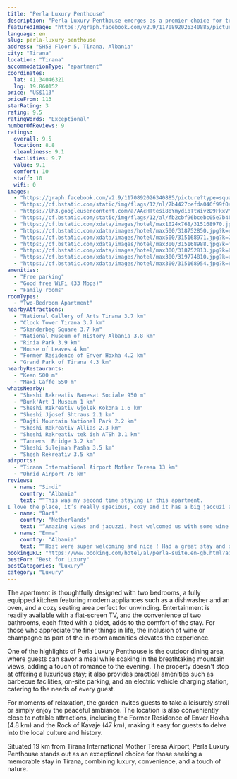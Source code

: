 ```yaml
---
title: "Perla Luxury Penthouse"
description: "Perla Luxury Penthouse emerges as a premier choice for travelers seeking a blend of comfort and convenience in Tirana."
featuredImage: "https://graph.facebook.com/v2.9/1170892026340885/picture?type=square&height=64&width=64"
language: en
slug: perla-luxury-penthouse
address: "SH58 Floor 5, Tirana, Albania"
city: "Tirana"
location: "Tirana"
accommodationType: "apartment"
coordinates:
  lat: 41.34046321
  lng: 19.860152
price: "US$113"
priceFrom: 113
starRating: 3
rating: 9.5
ratingWords: "Exceptional"
numberOfReviews: 9
ratings:
  overall: 9.5
  location: 8.8
  cleanliness: 9.1
  facilities: 9.7
  value: 9.1
  comfort: 10
  staff: 10
  wifi: 0
images:
  - "https://graph.facebook.com/v2.9/1170892026340885/picture?type=square&height=64&width=64"
  - "https://cf.bstatic.com/static/img/flags/12/nl/7b4427cefda046f99f0efc11622be2e83b8ba511.png"
  - "https://lh3.googleusercontent.com/a/AAcHTtesi8oYmydibTtWivzD9FkxVMUG132zeD9BHd580da3=s96-c64"
  - "https://cf.bstatic.com/static/img/flags/12/al/fb2cbf96bcebc05e7b4b8c533c756c27197c23dd.png"
  - "https://cf.bstatic.com/xdata/images/hotel/max1024x768/315168970.jpg?k=8f57c67e631b3d00f96204f3ebcc37391d2ddd9c967091f67bd48c7d2b7f8af2&o=&hp=1"
  - "https://cf.bstatic.com/xdata/images/hotel/max500/318752850.jpg?k=ec84cdd02de444c2230704f8fab901acd86e587833593abd207235b67f1ee473&o=&hp=1"
  - "https://cf.bstatic.com/xdata/images/hotel/max500/315168971.jpg?k=2c6124ad4106a126f1afade95144d7e1f4c4d9f8474829c4a2d265c464989112&o=&hp=1"
  - "https://cf.bstatic.com/xdata/images/hotel/max300/315168988.jpg?k=f5e8d991bf9eae9fdff8f5bd10faf380a7b9718e4fa0794fea9fbc5688e62c20&o=&hp=1"
  - "https://cf.bstatic.com/xdata/images/hotel/max300/318752813.jpg?k=61bc68c456dd7ccb48dabac2f8a2b6230485a450660f1bc29ff0d2697bb531cc&o=&hp=1"
  - "https://cf.bstatic.com/xdata/images/hotel/max300/319774810.jpg?k=aeed785191c4b56ea2e32cab70c94158733f726818e7cf6ac1fd238f0b84f3ee&o=&hp=1"
  - "https://cf.bstatic.com/xdata/images/hotel/max300/315168954.jpg?k=64e165a63a9eabafc8909b120cdd7ba7f918d78b97f9eab7a2603c2b9ee52cc8&o=&hp=1"
amenities:
  - "Free parking"
  - "Good free WiFi (33 Mbps)"
  - "Family rooms"
roomTypes:
  - "Two-Bedroom Apartment"
nearbyAttractions:
  - "National Gallery of Arts Tirana 3.7 km"
  - "Clock Tower Tirana 3.7 km"
  - "Skanderbeg Square 3.7 km"
  - "National Museum of History Albania 3.8 km"
  - "Rinia Park 3.9 km"
  - "House of Leaves 4 km"
  - "Former Residence of Enver Hoxha 4.2 km"
  - "Grand Park of Tirana 4.3 km"
nearbyRestaurants:
  - "Kean 500 m"
  - "Maxi Caffe 550 m"
whatsNearby:
  - "Sheshi Rekreativ Banesat Sociale 950 m"
  - "Bunk'Art 1 Museum 1 km"
  - "Sheshi Rekreativ Gjolek Kokona 1.6 km"
  - "Sheshi Jjosef Shtraus 2.1 km"
  - "Dajti Mountain National Park 2.2 km"
  - "Sheshi Rekreativ Allias 2.3 km"
  - "Sheshi Rekreativ tek ish ATSh 3.1 km"
  - "Tanners' Bridge 3.2 km"
  - "Sheshi Sulejman Pasha 3.5 km"
  - "Shesh Rekreativ 3.5 km"
airports:
  - "Tirana International Airport Mother Teresa 13 km"
  - "Ohrid Airport 76 km"
reviews:
  - name: "Sindi"
    country: "Albania"
    text: "“This was my second time staying in this apartment.
I love the place, it’s really spacious, cozy and it has a big jaccuzi and a big terrace. We really enjoyed staying here, it was just perfect to get away from all the noise and have a quiet day...”"
  - name: "Bart"
    country: "Netherlands"
    text: "“Amazing views and jacuzzi, host welcomed us with some wine and beers. Everything brand new and good quality. Responsive and helpful host who was very generous with check out time, definetly would come back!”"
  - name: "Emma"
    country: "Albania"
    text: "“Host were super welcoming and nice ! Had a great stay and definitely worth the money!”"
bookingURL: "https://www.booking.com/hotel/al/perla-suite.en-gb.html?aid=8035640"
bestFor: "Best for Luxury"
bestCategories: "Luxury"
category: "Luxury"
---
```


The apartment is thoughtfully designed with two bedrooms, a fully equipped kitchen featuring modern appliances such as a dishwasher and an oven, and a cozy seating area perfect for unwinding. Entertainment is readily available with a flat-screen TV, and the convenience of two bathrooms, each fitted with a bidet, adds to the comfort of the stay. For those who appreciate the finer things in life, the inclusion of wine or champagne as part of the in-room amenities elevates the experience.

One of the highlights of Perla Luxury Penthouse is the outdoor dining area, where guests can savor a meal while soaking in the breathtaking mountain views, adding a touch of romance to the evening. The property doesn't stop at offering a luxurious stay; it also provides practical amenities such as barbecue facilities, on-site parking, and an electric vehicle charging station, catering to the needs of every guest.

For moments of relaxation, the garden invites guests to take a leisurely stroll or simply enjoy the peaceful ambiance. The location is also conveniently close to notable attractions, including the Former Residence of Enver Hoxha (4.8 km) and the Rock of Kavaje (47 km), making it easy for guests to delve into the local culture and history.

Situated 19 km from Tirana International Mother Teresa Airport, Perla Luxury Penthouse stands out as an exceptional choice for those seeking a memorable stay in Tirana, combining luxury, convenience, and a touch of nature.